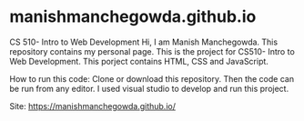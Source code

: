 # manishmanchegowda.github.io

CS 510- Intro to Web Development
Hi, I am Manish Manchegowda.
This repository contains my personal page. This is the project for CS510- Intro to Web Development. This porject contains HTML, CSS and JavaScript.

How to run this code:
Clone or download this repository. Then the code can be run from any editor. I used visual studio to develop and run this project.

Site: https://manishmanchegowda.github.io/
